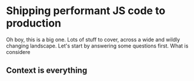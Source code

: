 # Shipping performant JS code to production

Oh boy, this is a big one. Lots of stuff to cover, across a wide and wildly changing landscape. Let's start by answering some questions first. What is considere

## Context is everything 

<!--stackedit_data:
eyJoaXN0b3J5IjpbNzE1NTIyOTgxXX0=
-->